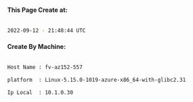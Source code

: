 
   
#### This Page Create at:

```bash

2022-09-12 - 21:48:44 UTC

```

#### Create By Machine:

```bash

Host Name : fv-az152-557

platform  : Linux-5.15.0-1019-azure-x86_64-with-glibc2.31

Ip Local  : 10.1.0.30

```


